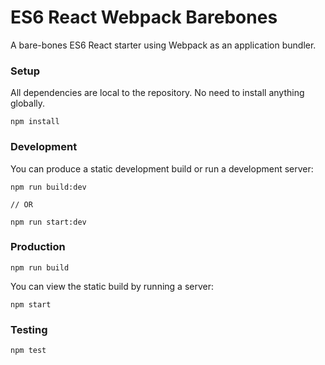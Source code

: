 # ES6 React Webpack Barebones

A bare-bones ES6 React starter using Webpack as an application bundler.

### Setup

All dependencies are local to the repository. No need to install anything globally.

```shell
npm install
```

### Development

You can produce a static development build or run a development server:

```shell
npm run build:dev

// OR

npm run start:dev
```

### Production

```shell
npm run build
```

You can view the static build by running a server:
```shell
npm start
```

### Testing

```shell
npm test
```
